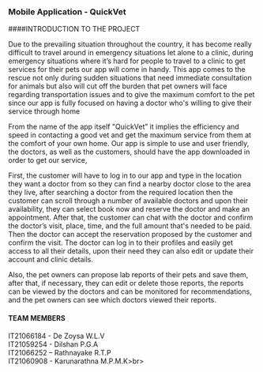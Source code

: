 ### Mobile Application - QuickVet

####INTRODUCTION TO THE PROJECT

Due to the prevailing situation throughout the country, it has become really difficult to travel around in emergency situations let alone to a clinic, during emergency situations where it’s hard for people to travel to a clinic to get services for their pets our app will come in handy.
This app comes to the rescue not only during sudden situations that need immediate consultation for animals but also will cut off the burden that pet owners will face regarding transportation issues and to give the maximum comfort to the pet since our app is fully focused on having a doctor who's willing to give their service through home 

From the name of the app itself "QuickVet” it implies the efficiency and speed in contacting a good vet and get the maximum service from them at the comfort of your own home. Our app is simple to use and user friendly, the doctors, as well as the customers, should have the app downloaded in order to get our service, 

First, the customer will have to log in to our app and type in the location they want a doctor from so they can find a nearby doctor close to the area they live, after searching a doctor from the required location then the customer can scroll through a number of available doctors and upon their availability, they can select book now and reserve the doctor and make an appointment. After that, the customer can chat with the doctor and confirm the doctor’s visit, place, time, and the full amount that's needed to be paid. Then the doctor can accept the reservation proposed by the customer and confirm the visit. The doctor can log in to their profiles and easily get access to all their details, upon their need they can also edit or update their account and clinic details.

Also, the pet owners can propose lab reports of their pets and save them, after that, if necessary, they can edit or delete those reports, the reports can be viewed by the doctors and can be monitored for recommendations, and the pet owners can see which doctors viewed their reports.

#### TEAM MEMBERS

IT21066184 - De Zoysa W.L.V<br>
IT21059254 - Dilshan P.G.A<br>
IT21066252 – Rathnayake R.T.P<br>
IT21060908 - Karunarathna M.P.M.K>br>
